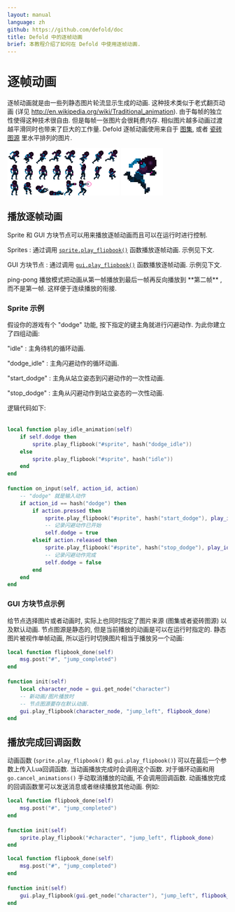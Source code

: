 ```yaml
---
layout: manual
language: zh
github: https://github.com/defold/doc
title: Defold 中的逐帧动画
brief: 本教程介绍了如何在 Defold 中使用逐帧动画.
---
```


# 逐帧动画

逐帧动画就是由一些列静态图片轮流显示生成的动画. 这种技术类似于老式翻页动画 (详见 http://en.wikipedia.org/wiki/Traditional_animation). 由于每帧的独立性使得这种技术很自由. 但是每帧一张图片会很耗费内存. 相似图片越多动画过渡越平滑同时也带来了巨大的工作量. Defold 逐帧动画使用来自于 [图集](/zh/manuals/atlas), 或者 [瓷砖图源](/zh/manuals/tilesource) 里水平排列的图片.

![Animation sheet](/manuals/images/animation/animsheet.png)
![Run loop](/manuals/images/animation/runloop.gif)

## 播放逐帧动画

Sprite 和 GUI 方块节点可以用来播放逐帧动画而且可以在运行时进行控制.

Sprites
: 通过调用 [`sprite.play_flipbook()`](/ref/sprite/?q=play_flipbook#sprite.play_flipbook:url-id-[complete_function]-[play_properties]) 函数播放逐帧动画. 示例见下文.

GUI 方块节点
: 通过调用 [`gui.play_flipbook()`](/ref/gui/?q=play_flipbook#gui.play_flipbook:node-animation-[complete_function]-[play_properties]) 函数播放逐帧动画. 示例见下文.

<div class='sidenote' markdown='1'>
ping-pong 播放模式把动画从第一帧播放到最后一帧再反向播放到 **第二帧** , 而不是第一帧. 这样便于连续播放的衔接.
</div>

### Sprite 示例

假设你的游戏有个 "dodge" 功能, 按下指定的键主角就进行闪避动作. 为此你建立了四组动画:

"idle"
: 主角待机的循环动画.

"dodge_idle"
: 主角闪避动作的循环动画.

"start_dodge"
: 主角从站立姿态到闪避动作的一次性动画.

"stop_dodge"
: 主角从闪避动作到站立姿态的一次性动画.

逻辑代码如下:

```lua

local function play_idle_animation(self)
    if self.dodge then
        sprite.play_flipbook("#sprite", hash("dodge_idle"))
    else
        sprite.play_flipbook("#sprite", hash("idle"))
    end
end

function on_input(self, action_id, action)
    -- "dodge" 就是输入动作
    if action_id == hash("dodge") then
        if action.pressed then
            sprite.play_flipbook("#sprite", hash("start_dodge"), play_idle_animation)
            -- 记录闪避动作已开始
            self.dodge = true
        elseif action.released then
            sprite.play_flipbook("#sprite", hash("stop_dodge"), play_idle_animation)
            -- 记录闪避动作完成
            self.dodge = false
        end
    end
end
```

### GUI 方块节点示例

给节点选择图片或者动画时, 实际上也同时指定了图片来源 (图集或者瓷砖图源) 以及默认动画. 节点图源是静态的, 但是当前播放的动画是可以在运行时指定的. 静态图片被视作单帧动画, 所以运行时切换图片相当于播放另一个动画:

```lua
local function flipbook_done(self)
    msg.post("#", "jump_completed")
end

function init(self)
    local character_node = gui.get_node("character")
    -- 新动画/图片播放时
    -- 节点图源要存在默认动画.
    gui.play_flipbook(character_node, "jump_left", flipbook_done)
end
```


## 播放完成回调函数

动画函数 (`sprite.play_flipbook()` 和 `gui.play_flipbook()`) 可以在最后一个参数上传入Lua回调函数. 当动画播放完成时会调用这个函数. 对于循环动画和用 `go.cancel_animations()` 手动取消播放的动画, 不会调用回调函数. 动画播放完成的回调函数里可以发送消息或者继续播放其他动画. 例如:

```lua
local function flipbook_done(self)
    msg.post("#", "jump_completed")
end

function init(self)
    sprite.play_flipbook("#character", "jump_left", flipbook_done)
end
```

```lua
local function flipbook_done(self)
    msg.post("#", "jump_completed")
end

function init(self)
    gui.play_flipbook(gui.get_node("character"), "jump_left", flipbook_done)
end
```
